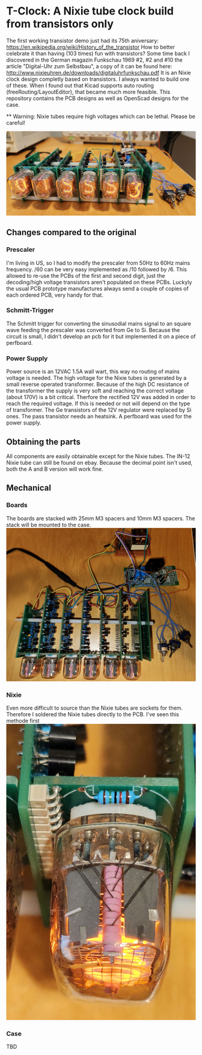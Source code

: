 # T-Clock: A Nixie tube clock build from transistors only

The first working transistor demo just had its 75th aniversary: https://en.wikipedia.org/wiki/History_of_the_transistor How to better celebrate it than having (103 times) fun with transistors? Some time back I discovered in the German magazin Funkschau 1969 #2, #2 and #10 the article "Digital-Uhr zum Selbstbau", a copy of it can be found here: http://www.nixieuhren.de/downloads/digitaluhrfunkschau.pdf It is an Nixie clock design completly based on transistors. I always wanted to build one of these. When I found out that Kicad supports auto routing (freeRouting/LayoutEditor), that became much more feasible. This repository contains the PCB designs as well as OpenScad designs for the case.

** Warning: Nixie tubes require high voltages which can be lethal. Please be careful! 

![t-clock](img/t-clock.jpg)


## Changes compared to the original

### Prescaler

I'm living in US, so I had to modify the prescaler from 50Hz to 60Hz mains frequency. /60 can be very easy implemented as /10 followed by /6. This allowed to re-use the PCBs of the first and second digit, just the decoding/high voltage transistors aren't populated on these PCBs. Luckyly the usual PCB prototype manufactures always send a couple of copies of each ordered PCB, very handy for that.

### Schmitt-Trigger

The Schmitt trigger for converting the sinusodial mains signal to an square wave feeding the prescaler was converted from Ge to Si. Because the circuit is small, I didn't develop an pcb for it but implemented it on a piece of perfboard. 

### Power Supply

Power source is an 12VAC 1.5A wall wart, this way no routing of mains voltage is needed. The high voltage for the Nixie tubes is generated by a small reverse operated transformer. Because of the high DC resistance of the transformer the supply is very soft and reaching the correct voltage (about 170V) is a bit critical. Therfore the rectified 12V was added in order to reach the required voltage. If this is needed or not will depend on the type of transformer. The Ge transistors of the 12V regulator were replaced by Si ones. The pass transistor needs an heatsink. A perfboard was used for the power supply. 

## Obtaining the parts

All components are easily obtainable except for the Nixie tubes. The IN-12 Nixie tube can still be found on ebay. Because the decimal point isn't used, both the A and B version will work fine.

## Mechanical

### Boards

The boards are stacked with 25mm M3 spacers and 10mm M3 spacers. The stack will be mounted to the case.
![boards](img/top.jpg)

### Nixie

Even more difficult to source than the Nixie tubes are sockets for them. Therefore I soldered the Nixie tubes directly to the PCB. I've seen this methode first 
![nixie](img/nixie.jpg)

### Case

TBD